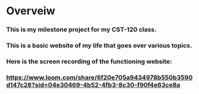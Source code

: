 # Overveiw

### This is my milestone project for my CST-120 class.

### This is a basic website of my life that goes over various topics.

### Here is the screen recording of the functioning website:

### https://www.loom.com/share/6f20e705a9434978b550b3590d147c28?sid=04e30469-4b52-4fb3-8c30-f90f4e63ce8a

